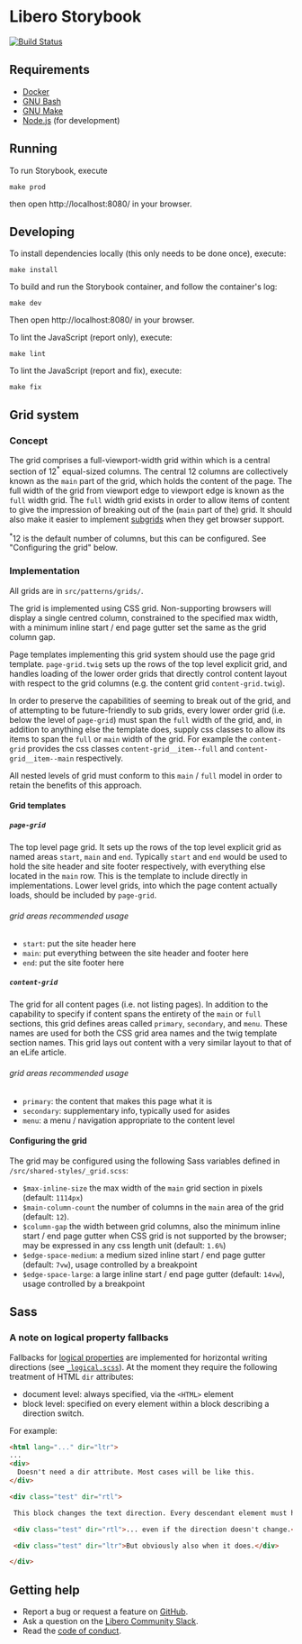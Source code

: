 Libero Storybook
================

[![Build Status](https://travis-ci.com/libero/storybook.svg?branch=master)](https://travis-ci.com/libero/storybook)

Requirements
------------

- [Docker](https://www.docker.com/)
- [GNU Bash](https://www.gnu.org/software/bash/)
- [GNU Make](https://www.gnu.org/software/make/)
- [Node.js](https://nodejs.org/) (for development)

Running
-------

To run Storybook, execute

```shell
make prod
```

then open http://localhost:8080/ in your browser.

Developing
----------

To install dependencies locally (this only needs to be done once), execute:

```shell
make install
```

To build and run the Storybook container, and follow the container's log:

```shell
make dev
```

Then open http://localhost:8080/ in your browser.

To lint the JavaScript (report only), execute:
```shell
make lint
```

To lint the JavaScript (report and fix), execute:
```shell
make fix
```

## Grid system

### Concept
The grid comprises a full-viewport-width grid within which is a central section of 12<sup>*</sup> equal-sized columns. The central 12 columns are collectively known as the `main` part of the grid, which holds the content of the page. The full width of the grid from viewport edge to viewport edge is known as the `full` width grid. The `full` width grid exists in order to allow items of content to give the impression of breaking out of the (`main` part of the) grid. It should also make it easier to implement [subgrids](https://www.w3.org/TR/css-grid-2/#subgrids) when they get browser support.

<sup>*</sup>12 is the default number of columns, but this can be configured. See "Configuring the grid" below. 

### Implementation

All grids are in `src/patterns/grids/`.  

The grid is implemented using CSS grid. Non-supporting browsers will display a single centred column, constrained to the specified max width, with a minimum inline start / end page gutter set the same as the grid column gap. 

Page templates implementing this grid system should use the page grid template. `page-grid.twig` sets up the rows of the top level explicit grid, and handles loading of the lower order grids that directly control content layout with respect to the grid columns (e.g. the content grid `content-grid.twig`).  

In order to preserve the capabilities of seeming to break out of the grid, and of attempting to be future-friendly to sub grids, every lower order grid (i.e. below the level of `page-grid`) must span the `full` width of the grid, and, in addition to anything else the template does, supply css classes to allow its items to span the `full` or `main` width of the grid. For example the `content-grid` provides the css classes `content-grid__item--full` and `content-grid__item--main` respectively.

All nested levels of grid must conform to this `main` / `full` model in order to retain the benefits of this approach.

#### Grid templates

##### `page-grid`
The top level page grid. It sets up the rows of the top level explicit grid as named areas `start`, `main` and `end`. Typically `start` and `end` would be used to hold the site header and site footer respectively, with everything else located in the `main` row. This is the template to include directly in implementations. Lower level grids, into which the page content actually loads, should be included by `page-grid`.

###### grid areas recommended usage
- `start`: put the site header here
- `main`: put everything between the site header and footer here       
- `end`: put the site footer here

##### `content-grid`
The grid for all content pages (i.e. not listing pages). In addition to the capability to specify if content spans the entirety of the `main` or `full` sections, this grid defines areas called `primary`, `secondary`, and `menu`. These names are used for both the CSS grid area names and the twig template section names. This grid lays out content with a very similar layout to that of an eLife article.

###### grid areas recommended usage
- `primary`: the content that makes this page what it is
- `secondary`: supplementary info, typically used for asides       
- `menu`: a menu / navigation appropriate to the content level
   

#### Configuring the grid
The grid may be configured using the following Sass variables defined in `/src/shared-styles/_grid.scss`:

- `$max-inline-size` the max width of the `main` grid section in pixels (default: `1114px`)
- `$main-column-count` the number of columns in the `main` area of the grid (default: `12`).
- `$column-gap` the width between grid columns, also the minimum inline start / end page gutter when CSS grid is not supported by the browser; may be expressed in any css length unit (default: `1.6%`)  
- `$edge-space-medium`: a medium sized inline start / end page gutter (default: `7vw`), usage controlled by a breakpoint
- `$edge-space-large`: a large inline start / end page gutter (default: `14vw`), usage controlled by a breakpoint

## Sass

### A note on logical property fallbacks
Fallbacks for [logical properties](https://developer.mozilla.org/en-US/docs/Web/CSS/CSS_Logical_Properties) are implemented for horizontal writing directions (see [`_logical.scss`](https://github.com/libero/storybook/blob/master/src/shared-styles/_logical.scss)). At the moment they require the following treatment of HTML `dir` attributes:
  - document level: always specified, via the `<HTML>` element
  - block level: specified on every element within a block describing a direction switch.

 For example:
 ```html
 <html lang="..." dir="ltr">
 ...
 <div>
   Doesn't need a dir attribute. Most cases will be like this.
 </div>

<div class="test" dir="rtl">

  This block changes the text direction. Every descendant element must have its own dir attribute....

  <div class="test" dir="rtl">... even if the direction doesn't change.</div>

  <div class="test" dir="ltr">But obviously also when it does.</div>

</div>

```
Getting help
------------

- Report a bug or request a feature on [GitHub](https://github.com/libero/publisher/issues/new/choose).
- Ask a question on the [Libero Community Slack](https://libero.pub/join-slack).
- Read the [code of conduct](https://libero.pub/code-of-conduct).

